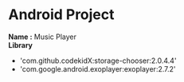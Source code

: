 # Android Project

**Name :** Music Player
<br>
**Library**

- 'com.github.codekidX:storage-chooser:2.0.4.4'
- 'com.google.android.exoplayer:exoplayer:2.7.2'
